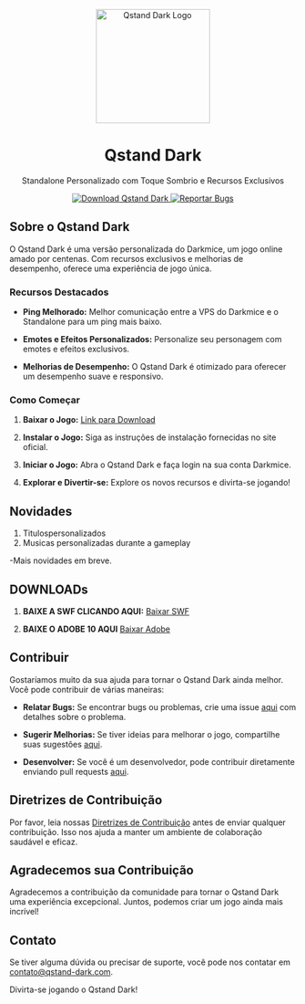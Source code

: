 <p align="center">
  <img src="https://steamuserimages-a.akamaihd.net/ugc/260471325503110573/2BCB51FCF6861555682B65612FD7214E24C2CC80/?imw=1024&&ima=fit&impolicy=Letterbox&imcolor=%23000000&letterbox=false" alt="Qstand Dark Logo" width="200">
</p>

<h1 align="center">Qstand Dark</h1>

<p align="center">Standalone Personalizado com Toque Sombrio e Recursos Exclusivos</p>

<p align="center">
  <a href="https://github.com/Qhnk/Qstand-dark/raw/main/Dark.rar">
    <img src="https://img.shields.io/badge/Baixar-%20Qstand%20Dark-brightgreen" alt="Download Qstand Dark">
  </a>
  <a href="https://github.com/Qhnk/qstand-dark/issues">
    <img src="https://img.shields.io/badge/Reportar%20Bugs-Issues-red" alt="Reportar Bugs">
  </a>
</p>

## Sobre o Qstand Dark

O Qstand Dark é uma versão personalizada do Darkmice, um jogo online amado por centenas. Com recursos exclusivos e melhorias de desempenho, oferece uma experiência de jogo única.

### Recursos Destacados

- **Ping Melhorado:** Melhor comunicação entre a VPS do Darkmice e o Standalone para um ping mais baixo.

- **Emotes e Efeitos Personalizados:** Personalize seu personagem com emotes e efeitos exclusivos.

- **Melhorias de Desempenho:** O Qstand Dark é otimizado para oferecer um desempenho suave e responsivo.

### Como Começar

1. **Baixar o Jogo:** [Link para Download](https://github.com/Qhnk/Qstand-dark/raw/main/Dark.rar)

3. **Instalar o Jogo:** Siga as instruções de instalação fornecidas no site oficial.

4. **Iniciar o Jogo:** Abra o Qstand Dark e faça login na sua conta Darkmice.

5. **Explorar e Divertir-se:** Explore os novos recursos e divirta-se jogando!

## Novidades
1. Titulospersonalizados
2. Musicas personalizadas durante a gameplay

-Mais novidades em breve.

## DOWNLOADs

1. **BAIXE A SWF CLICANDO AQUI:**  [Baixar SWF](https://github.com/Qhnk/Qstand-dark/raw/main/Transformice.swf)

2. **BAIXE O ADOBE 10 AQUI**   [Baixar Adobe](https://github.com/Qhnk/Qstand-dark/raw/main/darkadobe.exe)


## Contribuir

Gostaríamos muito da sua ajuda para tornar o Qstand Dark ainda melhor. Você pode contribuir de várias maneiras:

- **Relatar Bugs:** Se encontrar bugs ou problemas, crie uma issue [aqui](https://github.com/Qhnk/qstand-dark/issues) com detalhes sobre o problema.

- **Sugerir Melhorias:** Se tiver ideias para melhorar o jogo, compartilhe suas sugestões [aqui](https://github.com/Qhnk/qstand-dark/issues).

- **Desenvolver:** Se você é um desenvolvedor, pode contribuir diretamente enviando pull requests [aqui](https://github.com/Qhnk/qstand-dark).

## Diretrizes de Contribuição

Por favor, leia nossas [Diretrizes de Contribuição](CONTRIBUTING.md) antes de enviar qualquer contribuição. Isso nos ajuda a manter um ambiente de colaboração saudável e eficaz.

## Agradecemos sua Contribuição

Agradecemos a contribuição da comunidade para tornar o Qstand Dark uma experiência excepcional. Juntos, podemos criar um jogo ainda mais incrível!

## Contato

Se tiver alguma dúvida ou precisar de suporte, você pode nos contatar em [contato@qstand-dark.com](mailto:contato@qstand-dark.com).

Divirta-se jogando o Qstand Dark!
